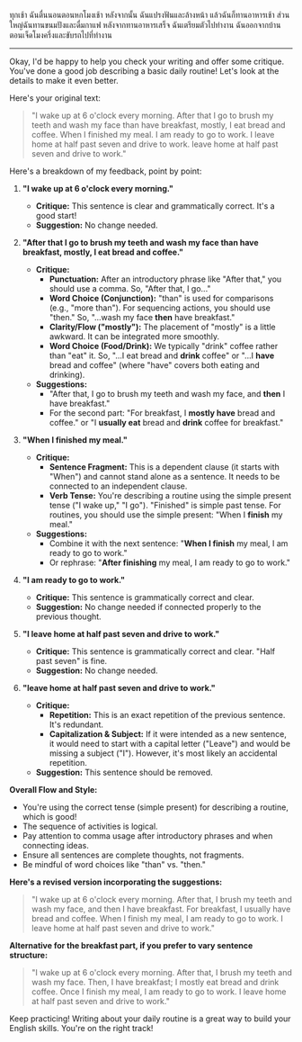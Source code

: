 ทุกเช้า ฉันตื่นนอนตอนหกโมงเช้า หลังจากนั้น ฉันแปรงฟันและล้างหน้า แล้วฉันก็ทานอาหารเช้า ส่วนใหญ่ฉันทานขนมปังและดื่มกาแฟ หลังจากทานอาหารเสร็จ ฉันเตรียมตัวไปทำงาน ฉันออกจากบ้านตอนเจ็ดโมงครึ่งและขับรถไปที่ทำงาน

---


Okay, I'd be happy to help you check your writing and offer some critique. You've done a good job describing a basic daily routine! Let's look at the details to make it even better.

Here's your original text:

> "I wake up at 6 o'clock every morning. After that I go to brush my teeth and wash my face than have breakfast, mostly, I eat bread and coffee. When I finished my meal. I am ready to go to work. I leave home at half past seven and drive to work. leave home at half past seven and drive to work."

Here's a breakdown of my feedback, point by point:

1. **"I wake up at 6 o'clock every morning."**
    
    - **Critique:** This sentence is clear and grammatically correct. It's a good start!
    - **Suggestion:** No change needed.
2. **"After that I go to brush my teeth and wash my face than have breakfast, mostly, I eat bread and coffee."**
    
    - **Critique:**
        - **Punctuation:** After an introductory phrase like "After that," you should use a comma. So, "After that, I go..."
        - **Word Choice (Conjunction):** "than" is used for comparisons (e.g., "more than"). For sequencing actions, you should use "then." So, "...wash my face **then** have breakfast."
        - **Clarity/Flow ("mostly"):** The placement of "mostly" is a little awkward. It can be integrated more smoothly.
        - **Word Choice (Food/Drink):** We typically "drink" coffee rather than "eat" it. So, "...I eat bread and **drink** coffee" or "...I **have** bread and coffee" (where "have" covers both eating and drinking).
    - **Suggestions:**
        - "After that, I go to brush my teeth and wash my face, and **then** I have breakfast."
        - For the second part: "For breakfast, I **mostly have** bread and coffee." or "I **usually eat** bread and **drink** coffee for breakfast."
3. **"When I finished my meal."**
    
    - **Critique:**
        - **Sentence Fragment:** This is a dependent clause (it starts with "When") and cannot stand alone as a sentence. It needs to be connected to an independent clause.
        - **Verb Tense:** You're describing a routine using the simple present tense ("I wake up," "I go"). "Finished" is simple past tense. For routines, you should use the simple present: "When I **finish** my meal."
    - **Suggestions:**
        - Combine it with the next sentence: "**When I finish** my meal, I am ready to go to work."
        - Or rephrase: "**After finishing** my meal, I am ready to go to work."
4. **"I am ready to go to work."**
    
    - **Critique:** This sentence is grammatically correct and clear.
    - **Suggestion:** No change needed if connected properly to the previous thought.
5. **"I leave home at half past seven and drive to work."**
    
    - **Critique:** This sentence is grammatically correct and clear. "Half past seven" is fine.
    - **Suggestion:** No change needed.
6. **"leave home at half past seven and drive to work."**
    
    - **Critique:**
        - **Repetition:** This is an exact repetition of the previous sentence. It's redundant.
        - **Capitalization & Subject:** If it were intended as a new sentence, it would need to start with a capital letter ("Leave") and would be missing a subject ("I"). However, it's most likely an accidental repetition.
    - **Suggestion:** This sentence should be removed.

**Overall Flow and Style:**

- You're using the correct tense (simple present) for describing a routine, which is good!
- The sequence of activities is logical.
- Pay attention to comma usage after introductory phrases and when connecting ideas.
- Ensure all sentences are complete thoughts, not fragments.
- Be mindful of word choices like "than" vs. "then."

**Here's a revised version incorporating the suggestions:**

> "I wake up at 6 o'clock every morning. After that, I brush my teeth and wash my face, and then I have breakfast. For breakfast, I usually have bread and coffee. When I finish my meal, I am ready to go to work. I leave home at half past seven and drive to work."

**Alternative for the breakfast part, if you prefer to vary sentence structure:**

> "I wake up at 6 o'clock every morning. After that, I brush my teeth and wash my face. Then, I have breakfast; I mostly eat bread and drink coffee. Once I finish my meal, I am ready to go to work. I leave home at half past seven and drive to work."

Keep practicing! Writing about your daily routine is a great way to build your English skills. You're on the right track!